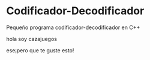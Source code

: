 # Codificador-Decodificador
Pequeño programa codificador-decodificador en C++

hola soy cazajuegos



ese¡pero que te guste esto!
